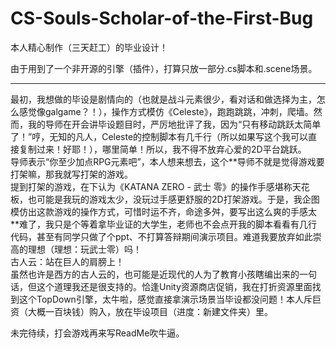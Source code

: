 # CS-Souls-Scholar-of-the-First-Bug
本人精心制作（三天赶工）的毕业设计！
  
由于用到了一个非开源的引擎（插件），打算只放一部分.cs脚本和.scene场景。  
  
---  
  
最初，我想做的毕设是剧情向的（也就是战斗元素很少，看对话和做选择为主，怎么感觉像galgame？！），操作方式模仿《Celeste》，跑跑跳跳，冲刺，爬墙。然而，我的导师在开会讲毕设题目时，严厉地批评了我，因为“只有移动跳跃太简单了！”哼，无知的凡人，Celeste的控制脚本有几千行（所以如果写这个我可以直接复制过来！好耶！），哪里简单！所以，我不得不放弃心爱的2D平台跳跃。  
导师表示“你至少加点RPG元素吧”，本人想来想去，这个\*\*导师不就是觉得游戏要打架嘛，那我就写打架的游戏。  
提到打架的游戏，在下认为《KATANA ZERO - 武士 零》的操作手感堪称天花板，也可能是我玩的游戏太少，没玩过手感更舒服的2D打架游戏。于是，我企图模仿出这款游戏的操作方式，可惜时运不齐，命途多舛，要写出这么爽的手感太\*\*难了，我只是个等着拿毕业证的大学生，老师也不会点开我的脚本看看有几行代码，甚至有同学只做了个ppt、不打算答辩期间演示项目。难道我要放弃如此崇高的理想（理想：玩武士零）吗！  
古人云：站在巨人的肩膀上！  
虽然也许是西方的古人云的，也可能是近现代的人为了教育小孩瞎编出来的一句话，但这个道理我还是很支持的。恰逢Unity资源商店促销，我在打折资源里面找到这个TopDown引擎，太牛啦，感觉直接拿演示场景当毕设都没问题！本人斥巨资（大概一百块钱）购入，放在毕设项目（进度：新建文件夹）里。  

  
未完待续，打会游戏再来写ReadMe吹牛逼。
